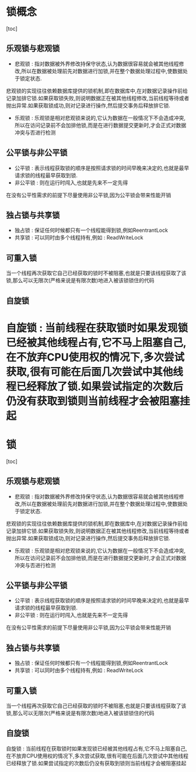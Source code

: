 
# 锁概念

[toc]

## 乐观锁与悲观锁

* 悲观锁 : 指对数据被外界修改持保守状态,认为数据很容易就会被其他线程修改,所以在数据被处理前先对数据进行加锁,并在整个数据处理过程中,使数据处于锁定状态.

悲观锁的实现往往依赖数据库提供的锁机制,即在数据库中,在对数据记录操作前给记录加排它锁.如果获取锁失败,则说明数据正在被其他线程修改,当前线程等待或者抛出异常.如果获取锁成功,则对记录进行操作,然后提交事务后释放排它锁.

* 乐观锁 : 乐观锁是相对悲观锁来说的,它认为数据在一般情况下不会造成冲突,所以在访问记录前不会加排他锁,而是在进行数据提交更新时,才会正式对数据冲突与否进行检测

## 公平锁与非公平锁

* 公平锁 : 表示线程获取锁的顺序是按照请求锁的时间早晚来决定的,也就是最早请求锁的线程最早获取到锁.
* 非公平锁 : 则在运行时闯入,也就是先来不一定先得

在没有公平性需求的前提下尽量使用非公平锁,因为公平锁会带来性能开销

## 独占锁与共享锁

* 独占锁 : 保证任何时候都只有一个线程能得到锁,例如ReentrantLock
* 共享锁 : 可以同时由多个线程持有,例如 : ReadWriteLock

## 可重入锁

当一个线程再次获取它自己已经获取的锁时不被阻塞,也就是只要该线程获取了该锁,那么可以无限次(严格来说是有限次数)地进入被该锁锁住的代码

## 自旋锁

自旋锁 : 当前线程在获取锁时如果发现锁已经被其他线程占有,它不马上阻塞自己,在不放弃CPU使用权的情况下,多次尝试获取,很有可能在后面几次尝试中其他线程已经释放了锁.如果尝试指定的次数后仍没有获取到锁则当前线程才会被阻塞挂起
=======

# 锁

[toc]

## 乐观锁与悲观锁

* 悲观锁 : 指对数据被外界修改持保守状态,认为数据很容易就会被其他线程修改,所以在数据被处理前先对数据进行加锁,并在整个数据处理过程中,使数据处于锁定状态.

悲观锁的实现往往依赖数据库提供的锁机制,即在数据库中,在对数据记录操作前给记录加排它锁.如果获取锁失败,则说明数据正在被其他线程修改,当前线程等待或者抛出异常.如果获取锁成功,则对记录进行操作,然后提交事务后释放排它锁.

* 乐观锁 : 乐观锁是相对悲观锁来说的,它认为数据在一般情况下不会造成冲突,所以在访问记录前不会加排他锁,而是在进行数据提交更新时,才会正式对数据冲突与否进行检测

## 公平锁与非公平锁

* 公平锁 : 表示线程获取锁的顺序是按照请求锁的时间早晚来决定的,也就是最早请求锁的线程最早获取到锁.
* 非公平锁 : 则在运行时闯入,也就是先来不一定先得

在没有公平性需求的前提下尽量使用非公平锁,因为公平锁会带来性能开销

## 独占锁与共享锁

* 独占锁 : 保证任何时候都只有一个线程能得到锁,例如ReentrantLock
* 共享锁 : 可以同时由多个线程持有,例如 : ReadWriteLock

## 可重入锁

当一个线程再次获取它自己已经获取的锁时不被阻塞,也就是只要该线程获取了该锁,那么可以无限次(严格来说是有限次数)地进入被该锁锁住的代码

## 自旋锁

自旋锁 : 当前线程在获取锁时如果发现锁已经被其他线程占有,它不马上阻塞自己,在不放弃CPU使用权的情况下,多次尝试获取,很有可能在后面几次尝试中其他线程已经释放了锁.如果尝试指定的次数后仍没有获取到锁则当前线程才会被阻塞挂起
